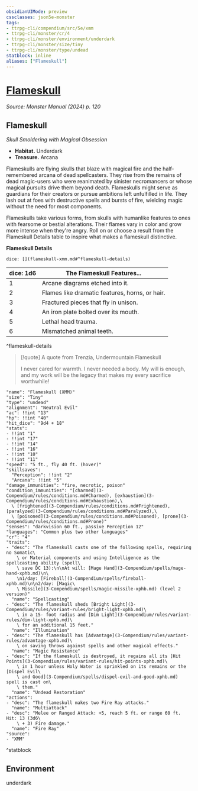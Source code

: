 ```yaml
---
obsidianUIMode: preview
cssclasses: json5e-monster
tags:
- ttrpg-cli/compendium/src/5e/xmm
- ttrpg-cli/monster/cr/4
- ttrpg-cli/monster/environment/underdark
- ttrpg-cli/monster/size/tiny
- ttrpg-cli/monster/type/undead
statblock: inline
aliases: ["Flameskull"]
---
```

# [Flameskull](3-Compendium\bestiary\undead/flameskull-xmm.md)
*Source: Monster Manual (2024) p. 120*  

## Flameskull

*Skull Smoldering with Magical Obsession*

- **Habitat.** Underdark  
- **Treasure.** Arcana  

Flameskulls are flying skulls that blaze with magical fire and the half-remembered arcana of dead spellcasters. They rise from the remains of dead magic-users who were reanimated by sinister necromancers or whose magical pursuits drive them beyond death. Flameskulls might serve as guardians for their creators or pursue ambitions left unfulfilled in life. They lash out at foes with destructive spells and bursts of fire, wielding magic without the need for most components.

Flameskulls take various forms, from skulls with humanlike features to ones with fearsome or bestial alterations. Their flames vary in color and grow more intense when they're angry. Roll on or choose a result from the Flameskull Details table to inspire what makes a flameskull distinctive.

**Flameskull Details**

`dice: [](flameskull-xmm.md#^flameskull-details)`

| dice: 1d6 | The Flameskull Features... |
|-----------|----------------------------|
| 1 | Arcane diagrams etched into it. |
| 2 | Flames like dramatic features, horns, or hair. |
| 3 | Fractured pieces that fly in unison. |
| 4 | An iron plate bolted over its mouth. |
| 5 | Lethal head trauma. |
| 6 | Mismatched animal teeth. |
^flameskull-details

> [!quote] A quote from Trenzia, Undermountain Flameskull  
> 
> I never cared for warmth. I never needed a body. My will is enough, and my work will be the legacy that makes my every sacrifice worthwhile!


```statblock
"name": "Flameskull (XMM)"
"size": "Tiny"
"type": "undead"
"alignment": "Neutral Evil"
"ac": !!int "13"
"hp": !!int "40"
"hit_dice": "9d4 + 18"
"stats":
- !!int "1"
- !!int "17"
- !!int "14"
- !!int "16"
- !!int "10"
- !!int "11"
"speed": "5 ft., fly 40 ft. (hover)"
"skillsaves":
  "Perception": !!int "2"
  "Arcana": !!int "5"
"damage_immunities": "fire, necrotic, poison"
"condition_immunities": "[charmed](3-Compendium/rules/conditions.md#Charmed), [exhaustion](3-Compendium/rules/conditions.md#Exhaustion),\
  \ [frightened](3-Compendium/rules/conditions.md#Frightened), [paralyzed](3-Compendium/rules/conditions.md#Paralyzed),\
  \ [poisoned](3-Compendium/rules/conditions.md#Poisoned), [prone](3-Compendium/rules/conditions.md#Prone)"
"senses": "darkvision 60 ft., passive Perception 12"
"languages": "Common plus two other languages"
"cr": "4"
"traits":
- "desc": "The flameskull casts one of the following spells, requiring no Somatic\
    \ or Material components and using Intelligence as the spellcasting ability (spell\
    \ save DC 13):\n\nAt will: [Mage Hand](3-Compendium/spells/mage-hand-xphb.md)\n\
    \n1/day: [Fireball](3-Compendium/spells/fireball-xphb.md)\n\n2/day: [Magic\
    \ Missile](3-Compendium/spells/magic-missile-xphb.md) (level 2 version)"
  "name": "Spellcasting"
- "desc": "The flameskull sheds [Bright Light](3-Compendium/rules/variant-rules/bright-light-xphb.md)\
    \ in a 15- foot radius and [Dim Light](3-Compendium/rules/variant-rules/dim-light-xphb.md)\
    \ for an additional 15 feet."
  "name": "Illumination"
- "desc": "The flameskull has [Advantage](3-Compendium/rules/variant-rules/advantage-xphb.md)\
    \ on saving throws against spells and other magical effects."
  "name": "Magic Resistance"
- "desc": "If the flameskull is destroyed, it regains all its [Hit Points](3-Compendium/rules/variant-rules/hit-points-xphb.md)\
    \ in 1 hour unless Holy Water is sprinkled on its remains or the [Dispel Evil\
    \ and Good](3-Compendium/spells/dispel-evil-and-good-xphb.md) spell is cast on\
    \ them."
  "name": "Undead Restoration"
"actions":
- "desc": "The flameskull makes two Fire Ray attacks."
  "name": "Multiattack"
- "desc": "Melee or Ranged Attack: +5, reach 5 ft. or range 60 ft. Hit: 13 (3d6\
    \ + 3) Fire damage."
  "name": "Fire Ray"
"source":
- "XMM"
```
^statblock

## Environment

underdark